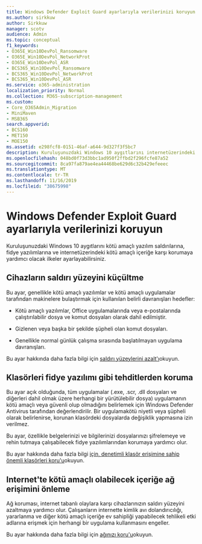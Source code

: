 ```yaml
---
title: Windows Defender Exploit Guard ayarlarıyla verilerinizi koruyun
ms.author: sirkkuw
author: Sirkkuw
manager: scotv
audience: Admin
ms.topic: conceptual
f1_keywords:
- O365E_Win10DevPol_Ransomware
- O365E_Win10DevPol_NetworkProt
- O365E_Win10DevPol_ASR
- BCS365_Win10DevPol_Ransomware
- BCS365_Win10DevPol_NetworkProt
- BCS365_Win10DevPol_ASR
ms.service: o365-administration
localization_priority: Normal
ms.collection: M365-subscription-management
ms.custom:
- Core_O365Admin_Migration
- MiniMaven
- MSB365
search.appverid:
- BCS160
- MET150
- MOE150
ms.assetid: e298fcf8-0151-46af-a644-9d327f3f5bc7
description: Kuruluşunuzdaki Windows 10 aygıtlarını internetüzerindeki kötü amaçlı yazılım saldırılarına, fidye yazılımlarına ve kötü amaçlı içeriğe karşı nasıl koruyacağınızı öğrenin.
ms.openlocfilehash: 048bd0f73d3bbc1ad950f2ffbd2f296fcfe87a52
ms.sourcegitcommit: 8ca97fa879ae4ea44468be629d6c32b429efeeec
ms.translationtype: MT
ms.contentlocale: tr-TR
ms.lasthandoff: 11/16/2019
ms.locfileid: "38675998"
---
```

# <a name="protect-your-data-with-windows-defender-exploit-guard-settings"></a>Windows Defender Exploit Guard ayarlarıyla verilerinizi koruyun

Kuruluşunuzdaki Windows 10 aygıtlarını kötü amaçlı yazılım saldırılarına, fidye yazılımlarına ve internetüzerindeki kötü amaçlı içeriğe karşı korumaya yardımcı olacak ilkeler ayarlayabilirsiniz.
  
## <a name="reduce-the-attack-surface-of-devices"></a>Cihazların saldırı yüzeyini küçültme

Bu ayar, genellikle kötü amaçlı yazılımlar ve kötü amaçlı uygulamalar tarafından makinelere bulaştırmak için kullanılan belirli davranışları hedefler:
  
- Kötü amaçlı yazılımlar, Office uygulamalarında veya e-postalarında çalıştırılabilir dosya ve komut dosyaları olarak dahil edilmiştir.
    
- Gizlenen veya başka bir şekilde şüpheli olan komut dosyaları.
    
- Genellikle normal günlük çalışma sırasında başlatılmayan uygulama davranışları.
    
Bu ayar hakkında daha fazla bilgi için [saldırı yüzeylerini azalt'ı](https://docs.microsoft.com/windows/security/threat-protection/microsoft-defender-atp/exploit-protection)okuyun.
  
## <a name="protect-folders-from-threats-such-as-ransomware"></a>Klasörleri fidye yazılımı gibi tehditlerden koruma

Bu ayar açık olduğunda, tüm uygulamalar (.exe, .scr, .dll dosyaları ve diğerleri dahil olmak üzere herhangi bir yürütülebilir dosya) uygulamanın kötü amaçlı veya güvenli olup olmadığını belirlemek için Windows Defender Antivirus tarafından değerlendirilir. Bir uygulamakötü niyetli veya şüpheli olarak belirlenirse, korunan klasördeki dosyalarda değişiklik yapmasına izin verilmez.
  
Bu ayar, özellikle belgelerinizi ve bilgilerinizi dosyalarınızı şifrelemeye ve rehin tutmaya çalışabilecek fidye yazılımlarından korumaya yardımcı olur.
  
Bu ayar hakkında daha fazla bilgi [için, denetimli klasör erişimine sahip önemli klasörleri koru'u](https://docs.microsoft.com/configmgr/protect/deploy-use/create-deploy-exploit-guard-policy#bkmk_CFA)okuyun.
  
## <a name="prevent-network-access-to-potentially-malicious-content-on-the-internet"></a>Internet'te kötü amaçlı olabilecek içeriğe ağ erişimini önleme

Ağ koruması, internet tabanlı olaylara karşı cihazlarınızın saldırı yüzeyini azaltmaya yardımcı olur. Çalışanların internette kimlik avı dolandırıcılığı, yararlanma ve diğer kötü amaçlı içeriğe ev sahipliği yapabilecek tehlikeli etki adlarına erişmek için herhangi bir uygulama kullanmasını engeller.
  
Bu ayar hakkında daha fazla bilgi için [ağınızı koru'u](https://docs.microsoft.com/configmgr/protect/deploy-use/create-deploy-exploit-guard-policy#bkmk_Nwp)okuyun.
  

